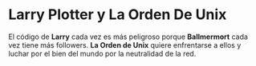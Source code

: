 # Larry Plotter y La Orden De Unix

El código de **Larry** cada vez es más peligroso porque **Ballmermort** cada vez tiene más followers.
**La Orden de Unix** quiere enfrentarse a ellos y luchar por el bien del mundo por la neutralidad de la red.
